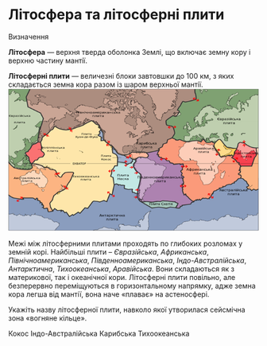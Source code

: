 # Літосфера та літосферні плити

<div class="eoz-wrap">
<span class="eoz">Визначення</span>
<div class="eoz-text">
<p><b>Лiтосфера</b> — верхня тверда оболонка Землi, що включає земну кору i верхню частину мантiї.</p>
<b>Лiтосфернi плити</b> — величезнi блоки завтовшки до 100 км, з яких складається земна кора разом iз шаром верхньої мантiї.
</div>
</div>

<div align="center">
<img src="4.png"/>
</div>

Межі між літосферними плитами проходять по глибоких розломах у земній корі. Найбільші плити – *Євразійська*, *Африканська*, *Північноамериканська*, *Південноамериканська*, *Індо-Австралійська*, *Антарктична*, *Тихоокеанська*, *Аравійська*. Вони складаються як з материкової, так і океанічної кори. Літосферні плити повільно, але безперервно переміщуються в горизонтальному напрямку, адже земна кора легша від мантії, вона наче «плаває» на астеносфері.

<quiz>
<question>
<p>Укажіть назву літосферної плити, навколо якої утворилася сейсмічна зона «вогняне кільце».</p>
<answer>Кокос</answer>
<answer>Індо-Австралійська</answer>
<answer>Карибська</answer>
<answer correct>Тихоокеанська</answer>
</question>
</quiz>
